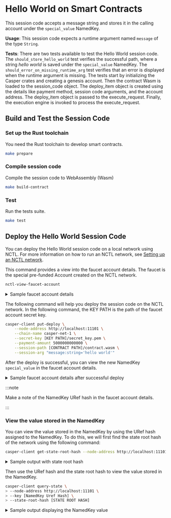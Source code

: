 # Hello World on Smart Contracts

This session code accepts a message string and stores it in the calling account under the `special_value` NamedKey.

**Usage**: This session code expects a runtime argument named `message` of the type `String`.

**Tests**: There are two tests available to test the Hello World session code. The `should_store_hello_world` test verifies the successful path, where a string *hello world* is saved under the `special_value` NamedKey. The `should_error_on_missing_runtime_arg` test verifies that an error is displayed when the runtime argument is missing. 
The tests start by initializing the Casper crates and creating a genesis account. Then the contract Wasm is loaded to the session_code object. The deploy_item object is created using the details like payment method, session code arguments, and the account address. The deploy_item object is passed to the execute_request. Finally, the execution engine is invoked to process the execute_request. 

## Build and Test the Session Code 

### Set up the Rust toolchain
You need the Rust toolchain to develop smart contracts.
```bash
make prepare
```

### Compile session code
Compile the session code to WebAssembly (Wasm)
```bash
make build-contract
```

### Test
Run the tests suite.
```bash
make test
```

## Deploy the Hello World Session Code

You can deploy the Hello World session code on a local network using NCTL. For more information on how to run an NCTL network, see [Setting up an NCTL network](https://docs.casperlabs.io/dapp-dev-guide/building-dapps/setup-nctl/).

This command provides a view into the faucet account details. The faucet is the special pre-funded Account created on the NCTL network.

```bash
nctl-view-faucet-account
```

<details>
<summary>Sample faucet account details</summary>

```bash
2022-06-21T10:06:56.354497 [INFO] [226848] NCTL :: faucet a/c secret key    : /home/ubuntu/casper-node/utils/nctl/assets/net-1/faucet/secret_key.pem
2022-06-21T10:06:56.356638 [INFO] [226848] NCTL :: faucet a/c key           : 0146e3d5235a9c895d22eba969f390d0217aedbe0b8abcda0ea7ed0c27b3cd9d36
2022-06-21T10:06:56.358489 [INFO] [226848] NCTL :: faucet a/c hash          : ba94ea5ab81adceb47ca4a0502f926633b5643d90beae3bdf3f55117ceaf2297
2022-06-21T10:06:56.360308 [INFO] [226848] NCTL :: faucet a/c purse         : uref-bc30bba7e0701b726e89c08154b6037a8bc4b0bb8635595fb254f6081f0da0b1-007
2022-06-21T10:06:56.362112 [INFO] [226848] NCTL :: faucet a/c purse balance : 1000000000000000000000000000000000
2022-06-21T10:06:56.363781 [INFO] [226848] NCTL :: faucet on-chain account  : see below

{
  "api_version": "1.0.0",
  "block_header": null,
  "merkle_proof": "[2160 hex chars]",
  "stored_value": {
    "Account": {
      "account_hash": "account-hash-ba94ea5ab81adceb47ca4a0502f926633b5643d90beae3bdf3f55117ceaf2297",
      "action_thresholds": {
        "deployment": 1,
        "key_management": 1
      },
      "associated_keys": [
        {
          "account_hash": "account-hash-ba94ea5ab81adceb47ca4a0502f926633b5643d90beae3bdf3f55117ceaf2297",
          "weight": 1
        }
      ],
      "main_purse": "uref-bc30bba7e0701b726e89c08154b6037a8bc4b0bb8635595fb254f6081f0da0b1-007",
      "named_keys": []
    }
  }
}
```

</details>


The following command will help you deploy the session code on the NCTL network. In the following command, the KEY PATH is the path of the faucet account secret key.

```bash
casper-client put-deploy \
    --node-address http://localhost:11101 \
    --chain-name casper-net-1 \
    --secret-key [KEY PATH]/secret_key.pem \
    --payment-amount 5000000000000 \
    --session-path [CONTRACT PATH]/contract.wasm \
    --session-arg "message:string='hello world'"    
```

After the deploy is successful, you can view the new NamedKey `special_value` in the faucet account details.  

<details>
<summary>Sample faucet account details after successful deploy</summary>

```bash
2022-06-21T10:11:49.190801 [INFO] [226848] NCTL :: faucet a/c secret key    : /home/ubuntu/casper-node/utils/nctl/assets/net-1/faucet/secret_key.pem
2022-06-21T10:11:49.192818 [INFO] [226848] NCTL :: faucet a/c key           : 0146e3d5235a9c895d22eba969f390d0217aedbe0b8abcda0ea7ed0c27b3cd9d36
2022-06-21T10:11:49.194613 [INFO] [226848] NCTL :: faucet a/c hash          : ba94ea5ab81adceb47ca4a0502f926633b5643d90beae3bdf3f55117ceaf2297
2022-06-21T10:11:49.196407 [INFO] [226848] NCTL :: faucet a/c purse         : uref-bc30bba7e0701b726e89c08154b6037a8bc4b0bb8635595fb254f6081f0da0b1-007
2022-06-21T10:11:49.198393 [INFO] [226848] NCTL :: faucet a/c purse balance : 999999999999999999999900000000000
2022-06-21T10:11:49.200185 [INFO] [226848] NCTL :: faucet on-chain account  : see below
{
  "api_version": "1.0.0",
  "block_header": null,
  "merkle_proof": "[2330 hex chars]",
  "stored_value": {
    "Account": {
      "account_hash": "account-hash-ba94ea5ab81adceb47ca4a0502f926633b5643d90beae3bdf3f55117ceaf2297",
      "action_thresholds": {
        "deployment": 1,
        "key_management": 1
      },
      "associated_keys": [
        {
          "account_hash": "account-hash-ba94ea5ab81adceb47ca4a0502f926633b5643d90beae3bdf3f55117ceaf2297",
          "weight": 1
        }
      ],
      "main_purse": "uref-bc30bba7e0701b726e89c08154b6037a8bc4b0bb8635595fb254f6081f0da0b1-007",
      "named_keys": [
        {
          "key": "uref-07ea6a04bc49f73d20b78f81d994cd324b60ea62046cc73e7a2030f4c25c2759-007",
          "name": "special_value"
        }
      ]
    }
  }
}
```

</details>

:::note

Make a note of the NamedKey URef hash in the faucet account details.

:::

### View the value stored in the NamedKey

You can view the value stored in the NamedKey by using the URef hash assigned to the NamedKey. To do this, we will first find the state root hash of the network using the following command:

```bash
casper-client get-state-root-hash --node-address http://localhost:11101
```

<details>
<summary>Sample output with state root hash</summary>

```json
{
"id": -7547762796950564402,
  "jsonrpc": "2.0",
  "result": {
    "api_version": "1.0.0",
    "state_root_hash": "6097c728c1af6179a491b5c3d143c49b032c9d6bb69be553729cb9f1489c3833"
  }
}
```

</details>

Then use the URef hash and the state root hash to view the value stored in the NamedKey.

```bash
casper-client query-state \
> --node-address http://localhost:11101 \
> --key [NamedKey Uref Hash] \
> --state-root-hash [STATE ROOT HASH]
```

<details>
<summary>Sample output displaying the NamedKey value</summary>

```json
{
  "id": 5590727100213957592,
  "jsonrpc": "2.0",
  "result": {
    "api_version": "1.0.0",
    "block_header": null,
    "merkle_proof": "[3958 hex chars]",
    "stored_value": {
      "CLValue": {
        "bytes": "0b00000068656c6c6f20776f726c64",
        "cl_type": "String",
        "parsed": "hello world"
      }
    }
  }
}
```

</details>



